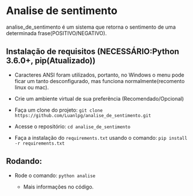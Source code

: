 # Analise de sentimento


analise_de_sentimento é um sistema que retorna o sentimento de uma determinada frase(POSITIVO/NEGATIVO).



## Instalação de requisitos (NECESSÁRIO:Python 3.6.0+, pip(Atualizado))

- Caracteres ANSI foram utilizados, portanto, no Windows o menu pode ficar um tanto desconfigurado, mas funciona normalmente(recomento linux ou mac).

- Crie um ambiente virtual de sua preferência (Recomendado/Opcional)

- Faça um clone do projeto: `git clone https://github.com/Luanlpg/analise_de_sentimento.git`

- Acesse o repositório: `cd analise_de_sentimento`

- Faça a instalação do `requirements.txt` usando o comando: `pip install -r requirements.txt`

## Rodando:

- Rode o comando: `python analise`


   - Mais informações no código.
